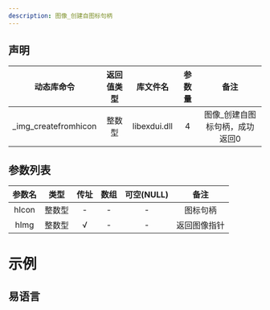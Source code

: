 ```yaml
---
description: 图像_创建自图标句柄
---
```



## 声明

|动态库命令| 返回值类型|库文件名|参数量| 备注|
|:--:|:--:|:--:|:--:|:--:|
| _img_createfromhicon |  整数型 |  libexdui.dll | 4 | 图像_创建自图标句柄，成功返回0 |

## 参数列表

| 参数名 |  类型  | 传址 | 数组 | 可空(NULL) |     备注     |
| :----: | :----: | :--: | :--: | :--------: | :----------: |
| hIcon  | 整数型 |  -   |  -   |     -      |   图标句柄   |
|  hImg  | 整数型 |  √   |  -   |     -      | 返回图像指针 |


# 示例

## 易语言



